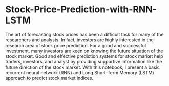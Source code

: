 # Stock-Price-Prediction-with-RNN-LSTM

The art of forecasting stock prices has been a difficult task for many of the researchers and analysts. In fact, investors are highly interested in the research area of stock price prediction. For a good and successful investment, many investors are keen on knowing the future situation of the stock market. Good and effective prediction systems for stock market help traders, investors, and analyst by providing supportive information like the future direction of the stock market. With this notebook, I present a basic recurrent neural network (RNN) and Long Short-Term Memory (LSTM) approach to predict stock market indices.
